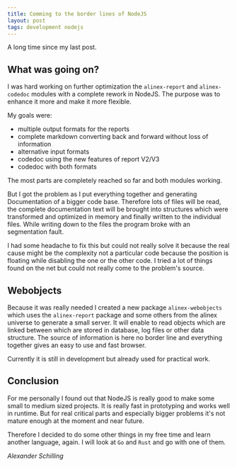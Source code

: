 ```yaml
---
title: Comming to the border lines of NodeJS
layout: post
tags: development nodejs
---
```


A long time since my last post.


What was going on?
----------------------------------------------
I was hard working on further optimization the `alinex-report` and `alinex-codedoc`
modules with a complete rework in NodeJS. The purpose was to enhance it more
and make it more flexible.

My goals were:
- multiple output formats for the reports
- complete markdown converting back and forward without loss of information
- alternative input formats
- codedoc using the new features of report V2/V3
- codedoc with both formats

The most parts are completely reached so far and both modules working.

But I got the problem as I put everything together and generating Documentation
of a bigger code base. Therefore lots of files will be read, the complete documentation
text will be brought into structures which were transformed and optimized in
memory and finally written to the individual files. While writing down to the files
the program broke with an segmentation fault.

I had some headache to fix this but could not really solve it because the real
cause might be the complexity not a particular code because the position is floating
while disabling the one or the other code.
I tried a lot of things found on the net but could not really come to the problem's
source.


Webobjects
---------------------------------------------
Because it was really needed I created a new package `alinex-webobjects` which
uses the `alinex-report` package and some others from the alinex universe to generate
a small server. It will enable to read objects which are linked between which are
stored in database, log files or other data structure. The source of information
is here no border line and everything together gives an easy to use and fast browser.

Currently it is still in development but already used for practical work.


Conclusion
---------------------------------------------
For me personally I found out that NodeJS is really good to make some small to medium
sized projects. It is really fast in prototyping and works well in runtime. But
for real critical parts and especially bigger problems it's not mature enough at
the moment and near future.

Therefore I decided to do some other things in my free time and learn another language,
again. I will look at `Go` and  `Rust` and go with one of them.


_Alexander Schilling_

